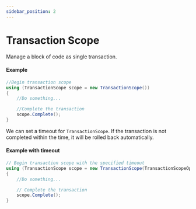 ```yaml
---
sidebar_position: 2
---
```


# Transaction Scope

Manage a block of code as single transaction.

#### Example

```c#
//Begin transaction scope
using (TransactionScope scope = new TransactionScope())
{
    //Do something...

    //Complete the transaction
    scope.Complete();
}
```

We can set a timeout for `TransactionScope`. If the transaction is not completed within the time, it will be rolled back automatically.

#### Example with timeout

```c#
// Begin transaction scope with the specified timeout
using (TransactionScope scope = new TransactionScope(TransactionScopeOption.Required, new TimeSpan(0, 10, 0)))
{
    //Do something...

    // Complete the transaction
    scope.Complete();
}
```
